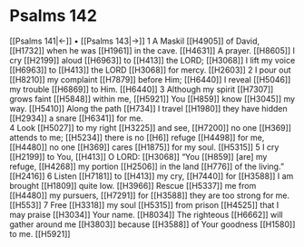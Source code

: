 # Psalms 142
[[Psalms 141|←]] • [[Psalms 143|→]]
1 A Maskil [[H4905]] of David, [[H1732]] when he was [[H1961]] in the cave. [[H4631]] A prayer. [[H8605]] I cry [[H2199]] aloud [[H6963]] to [[H413]] the LORD; [[H3068]] I lift my voice [[H6963]] to [[H413]] the LORD [[H3068]] for mercy. [[H2603]] 
2 I pour out [[H8210]] my complaint [[H7879]] before Him; [[H6440]] I reveal [[H5046]] my trouble [[H6869]] to Him. [[H6440]] 
3 Although my spirit [[H7307]] grows faint [[H5848]] within me, [[H5921]] You [[H859]] know [[H3045]] my way. [[H5410]] Along the path [[H734]] I travel [[H1980]] they have hidden [[H2934]] a snare [[H6341]] for me.  
4 Look [[H5027]] to my right [[H3225]] and see, [[H7200]] no one [[H369]] attends to me; [[H5234]] there is no [[H6]] refuge [[H4498]] for me, [[H4480]] no one [[H369]] cares [[H1875]] for my soul. [[H5315]] 
5 I cry [[H2199]] to You, [[H413]] O LORD: [[H3068]] “You [[H859]] [are] my refuge, [[H4268]] my portion [[H2506]] in the land [[H776]] of the living.” [[H2416]] 
6 Listen [[H7181]] to [[H413]] my cry, [[H7440]] for [[H3588]] I am brought [[H1809]] quite low. [[H3966]] Rescue [[H5337]] me from [[H4480]] my pursuers, [[H7291]] for [[H3588]] they are too strong for me. [[H553]] 
7 Free [[H3318]] my soul [[H5315]] from prison [[H4525]] that I may praise [[H3034]] Your name. [[H8034]] The righteous [[H6662]] will gather around me [[H3803]] because [[H3588]] of Your goodness [[H1580]] to me. [[H5921]] 
